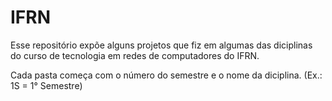 # IFRN
Esse repositório expõe alguns projetos que fiz em algumas das diciplinas do curso de tecnologia em redes de computadores do IFRN.

Cada pasta começa com o número do semestre e o nome da diciplina.  (Ex.: 1S = 1° Semestre)
